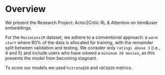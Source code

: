 # Overview

We present the Research Project: Actor2Critic RL & Attention on item&user embeddings. 

For the `MovieLens1M` dataset, we adhere to a conventional approach: a `warm start` where 80% of the data is allocated for training, with the remainder split between validation and testing. We consider only `ratings above 3` (i.e., 4 and 5) and include users who have viewed a `minimum 20 movies`, as this prevents the model from becoming stagnant.

To score our models we used `hitrate@10` and `nDCG@10` metrics.
